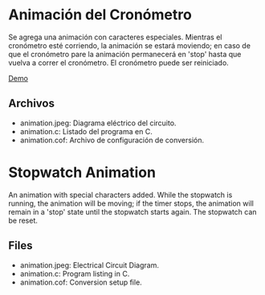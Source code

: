 # Animación del Cronómetro
Se agrega una animación con caracteres especiales. Mientras el cronómetro esté corriendo, la animación se estará moviendo; en caso de que el cronómetro pare la animación permanecerá en 'stop' hasta que vuelva a correr el cronómetro. El cronómetro puede ser reiniciado.

[Demo](https://youtu.be/42T8rr0OVPQ?si=JDIH1SVHqgiiRjbe)

## Archivos
* animation.jpeg: Diagrama eléctrico del circuito.
* animation.c: Listado del programa en C.
* animation.cof: Archivo de configuración de conversión.

# Stopwatch Animation
An animation with special characters added. While the stopwatch is running, the animation will be moving; if the timer stops, the animation will remain in a 'stop' state until the stopwatch starts again. The stopwatch can be reset.

## Files
* animation.jpeg: Electrical Circuit Diagram.
* animation.c: Program listing in C.
* animation.cof: Conversion setup file.
